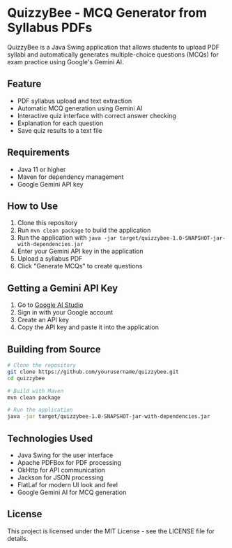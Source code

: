 # QuizzyBee - MCQ Generator from Syllabus PDFs

QuizzyBee is a Java Swing application that allows students to upload PDF syllabi and automatically generates multiple-choice questions (MCQs) for exam practice using Google's Gemini AI.

## Feature

- PDF syllabus upload and text extraction
- Automatic MCQ generation using Gemini AI
- Interactive quiz interface with correct answer checking
- Explanation for each question
- Save quiz results to a text file

## Requirements

- Java 11 or higher
- Maven for dependency management
- Google Gemini API key

## How to Use

1. Clone this repository
2. Run `mvn clean package` to build the application
3. Run the application with `java -jar target/quizzybee-1.0-SNAPSHOT-jar-with-dependencies.jar`
4. Enter your Gemini API key in the application
5. Upload a syllabus PDF
6. Click "Generate MCQs" to create questions

## Getting a Gemini API Key

1. Go to [Google AI Studio](https://makersuite.google.com/app/apikey)
2. Sign in with your Google account
3. Create an API key
4. Copy the API key and paste it into the application

## Building from Source

```bash
# Clone the repository
git clone https://github.com/yourusername/quizzybee.git
cd quizzybee

# Build with Maven
mvn clean package

# Run the application
java -jar target/quizzybee-1.0-SNAPSHOT-jar-with-dependencies.jar
```

## Technologies Used

- Java Swing for the user interface
- Apache PDFBox for PDF processing
- OkHttp for API communication
- Jackson for JSON processing
- FlatLaf for modern UI look and feel
- Google Gemini AI for MCQ generation

## License

This project is licensed under the MIT License - see the LICENSE file for details. 
